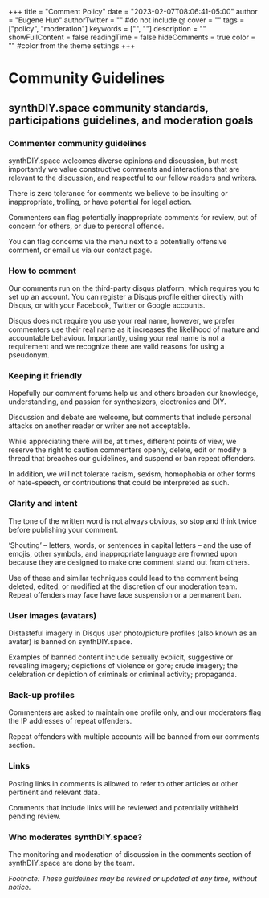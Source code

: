 +++
title = "Comment Policy"
date = "2023-02-07T08:06:41-05:00"
author = "Eugene Huo"
authorTwitter = "" #do not include @
cover = ""
tags = ["policy", "moderation"]
keywords = ["", ""]
description = ""
showFullContent = false
readingTime = false
hideComments = true
color = "" #color from the theme settings
+++

# Community Guidelines

## synthDIY.space community standards, participations guidelines, and moderation goals

### Commenter community guidelines

synthDIY.space welcomes diverse opinions and discussion, but most importantly we value constructive comments and interactions that are relevant to the discussion, and respectful to our fellow readers and writers.

There is zero tolerance for comments we believe to be insulting or inappropriate, trolling, or have potential for legal action.

Commenters can flag potentially inappropriate comments for review, out of concern for others, or due to personal offence.

You can flag concerns via the menu next to a potentially offensive comment, or email us via our contact page.

### How to comment

Our comments run on the third-party disqus platform, which requires you to set up an account. You can register a Disqus profile either directly with Disqus, or with your Facebook, Twitter or Google accounts.

Disqus does not require you use your real name, however, we prefer commenters use their real name as it increases the likelihood of mature and accountable behaviour. Importantly, using your real name is not a requirement and we recognize there are valid reasons for using a pseudonym.

### Keeping it friendly

Hopefully our comment forums help us and others broaden our knowledge, understanding, and passion for synthesizers, electronics and DIY.

Discussion and debate are welcome, but comments that include personal attacks on another reader or writer are not acceptable.

While appreciating there will be, at times, different points of view, we reserve the right to caution commenters openly, delete, edit or modify a thread that breaches our guidelines, and suspend or ban repeat offenders.

In addition, we will not tolerate racism, sexism, homophobia or other forms of hate-speech, or contributions that could be interpreted as such.

### Clarity and intent

The tone of the written word is not always obvious, so stop and think twice before publishing your comment.

‘Shouting’ – letters, words, or sentences in capital letters – and the use of emojis, other symbols, and inappropriate language are frowned upon because they are designed to make one comment stand out from others.

Use of these and similar techniques could lead to the comment being deleted, edited, or modified at the discretion of our moderation team. Repeat offenders may face have face suspension or a permanent ban.

### User images (avatars)

Distasteful imagery in Disqus user photo/picture profiles (also known as an avatar) is banned on synthDIY.space.

Examples of banned content include sexually explicit, suggestive or revealing imagery; depictions of violence or gore; crude imagery; the celebration or depiction of criminals or criminal activity; propaganda.

### Back-up profiles

Commenters are asked to maintain one profile only, and our moderators flag the IP addresses of repeat offenders.

Repeat offenders with multiple accounts will be banned from our comments section.

### Links

Posting links in comments is allowed to refer to other articles or other pertinent and relevant data.

Comments that include links will be reviewed and potentially withheld pending review.

### Who moderates synthDIY.space?

The monitoring and moderation of discussion in the comments section of synthDIY.space are done by the team.

*Footnote: These guidelines may be revised or updated at any time, without notice.*


